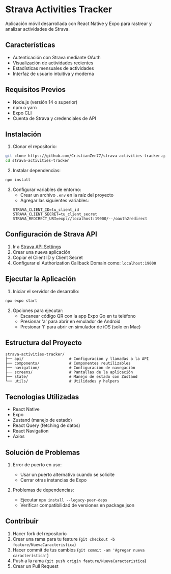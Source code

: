 # Strava Activities Tracker

Aplicación móvil desarrollada con React Native y Expo para rastrear y analizar actividades de Strava.

## Características

- Autenticación con Strava mediante OAuth
- Visualización de actividades recientes
- Estadísticas mensuales de actividades
- Interfaz de usuario intuitiva y moderna

## Requisitos Previos

- Node.js (versión 14 o superior)
- npm o yarn
- Expo CLI
- Cuenta de Strava y credenciales de API

## Instalación

1. Clonar el repositorio:
```bash
git clone https://github.com/CristianZen77/strava-activities-tracker.git
cd strava-activities-tracker
```

2. Instalar dependencias:
```bash
npm install
```

3. Configurar variables de entorno:
   - Crear un archivo `.env` en la raíz del proyecto
   - Agregar las siguientes variables:
   ```
   STRAVA_CLIENT_ID=tu_client_id
   STRAVA_CLIENT_SECRET=tu_client_secret
   STRAVA_REDIRECT_URI=exp://localhost:19000/--/oauth2redirect
   ```

## Configuración de Strava API

1. Ir a [Strava API Settings](https://www.strava.com/settings/api)
2. Crear una nueva aplicación
3. Copiar el Client ID y Client Secret
4. Configurar el Authorization Callback Domain como: `localhost:19000`

## Ejecutar la Aplicación

1. Iniciar el servidor de desarrollo:
```bash
npx expo start
```

2. Opciones para ejecutar:
   - Escanear código QR con la app Expo Go en tu teléfono
   - Presionar 'a' para abrir en emulador de Android
   - Presionar 'i' para abrir en simulador de iOS (solo en Mac)

## Estructura del Proyecto

```
strava-activities-tracker/
├── api/                    # Configuración y llamadas a la API
├── components/             # Componentes reutilizables
├── navigation/             # Configuración de navegación
├── screens/                # Pantallas de la aplicación
├── state/                  # Manejo de estado con Zustand
└── utils/                  # Utilidades y helpers
```

## Tecnologías Utilizadas

- React Native
- Expo
- Zustand (manejo de estado)
- React Query (fetching de datos)
- React Navigation
- Axios

## Solución de Problemas

1. Error de puerto en uso:
   - Usar un puerto alternativo cuando se solicite
   - Cerrar otras instancias de Expo

2. Problemas de dependencias:
   - Ejecutar `npm install --legacy-peer-deps`
   - Verificar compatibilidad de versiones en package.json

## Contribuir

1. Hacer fork del repositorio
2. Crear una rama para tu feature (`git checkout -b feature/NuevaCaracteristica`)
3. Hacer commit de tus cambios (`git commit -am 'Agregar nueva característica'`)
4. Push a la rama (`git push origin feature/NuevaCaracteristica`)
5. Crear un Pull Request


